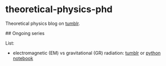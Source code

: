 # theoretical-physics-phd

Theoretical physics blog on [tumblr](https://theoretical-physics-phd.tumblr.com).

## Ongoing series

List:
- electromagnetic (EM) vs gravitational (GR) radiation: [tumblr](https://theoretical-physics-phd.tumblr.com/tagged/EMvsGR) or [python notebook](../main/EMvsGR.ipynb)
